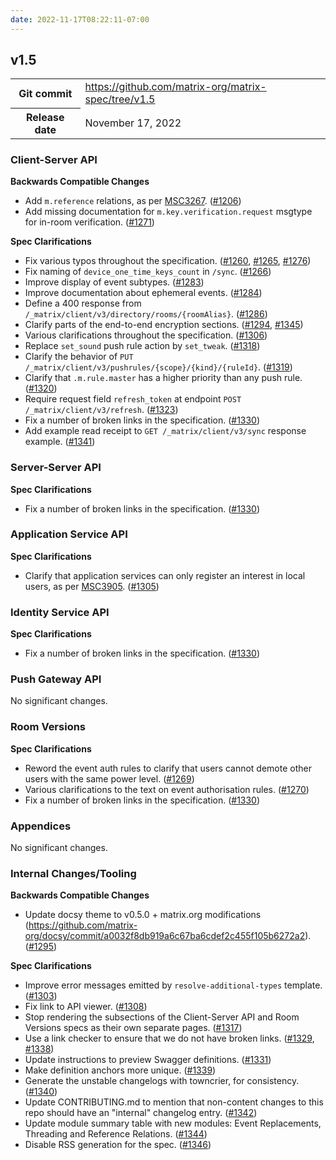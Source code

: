 ```yaml
---
date: 2022-11-17T08:22:11-07:00
---
```

<!--
This is a header file for the generated changelog.

Variables:
    v1.5  = Replaced by the version number (eg: v1.2)
    November 17, 2022     = Replaced by the date (eg: April 01, 2021)
-->

## v1.5

<table class="release-info">
<tr><th>Git commit</th><td><a href="https://github.com/matrix-org/matrix-spec/tree/v1.5">https://github.com/matrix-org/matrix-spec/tree/v1.5</a></td>
<tr><th>Release date</th><td>November 17, 2022</td>
</table>

<!-- Intentionally blank line to ensure headers work in the concatenated changelog -->
### Client-Server API


<strong>Backwards Compatible Changes</strong>


- Add `m.reference` relations, as per [MSC3267](https://github.com/matrix-org/matrix-spec-proposals/pull/3267). ([#1206](https://github.com/matrix-org/matrix-spec/issues/1206))
- Add missing documentation for `m.key.verification.request` msgtype for in-room verification. ([#1271](https://github.com/matrix-org/matrix-spec/issues/1271))


<strong>Spec Clarifications</strong>


- Fix various typos throughout the specification. ([#1260](https://github.com/matrix-org/matrix-spec/issues/1260), [#1265](https://github.com/matrix-org/matrix-spec/issues/1265), [#1276](https://github.com/matrix-org/matrix-spec/issues/1276))
- Fix naming of `device_one_time_keys_count` in `/sync`. ([#1266](https://github.com/matrix-org/matrix-spec/issues/1266))
- Improve display of event subtypes. ([#1283](https://github.com/matrix-org/matrix-spec/issues/1283))
- Improve documentation about ephemeral events. ([#1284](https://github.com/matrix-org/matrix-spec/issues/1284))
- Define a 400 response from `/_matrix/client/v3/directory/rooms/{roomAlias}`. ([#1286](https://github.com/matrix-org/matrix-spec/issues/1286))
- Clarify parts of the end-to-end encryption sections. ([#1294](https://github.com/matrix-org/matrix-spec/issues/1294), [#1345](https://github.com/matrix-org/matrix-spec/issues/1345))
- Various clarifications throughout the specification. ([#1306](https://github.com/matrix-org/matrix-spec/issues/1306))
- Replace `set_sound` push rule action by `set_tweak`. ([#1318](https://github.com/matrix-org/matrix-spec/issues/1318))
- Clarify the behavior of `PUT /_matrix/client/v3/pushrules/{scope}/{kind}/{ruleId}`. ([#1319](https://github.com/matrix-org/matrix-spec/issues/1319))
- Clarify that `.m.rule.master` has a higher priority than any push rule. ([#1320](https://github.com/matrix-org/matrix-spec/issues/1320))
- Require request field `refresh_token` at endpoint `POST /_matrix/client/v3/refresh`. ([#1323](https://github.com/matrix-org/matrix-spec/issues/1323))
- Fix a number of broken links in the specification. ([#1330](https://github.com/matrix-org/matrix-spec/issues/1330))
- Add example read receipt to `GET /_matrix/client/v3/sync` response example. ([#1341](https://github.com/matrix-org/matrix-spec/issues/1341))


### Server-Server API


<strong>Spec Clarifications</strong>


- Fix a number of broken links in the specification. ([#1330](https://github.com/matrix-org/matrix-spec/issues/1330))


### Application Service API


<strong>Spec Clarifications</strong>


- Clarify that application services can only register an interest in local users, as per [MSC3905](https://github.com/matrix-org/matrix-spec-proposals/issues/3905). ([#1305](https://github.com/matrix-org/matrix-spec/issues/1305))


### Identity Service API


<strong>Spec Clarifications</strong>


- Fix a number of broken links in the specification. ([#1330](https://github.com/matrix-org/matrix-spec/issues/1330))


### Push Gateway API


No significant changes.


### Room Versions


<strong>Spec Clarifications</strong>


- Reword the event auth rules to clarify that users cannot demote other users with the same power level. ([#1269](https://github.com/matrix-org/matrix-spec/issues/1269))
- Various clarifications to the text on event authorisation rules. ([#1270](https://github.com/matrix-org/matrix-spec/issues/1270))
- Fix a number of broken links in the specification. ([#1330](https://github.com/matrix-org/matrix-spec/issues/1330))


### Appendices


No significant changes.


### Internal Changes/Tooling


<strong>Backwards Compatible Changes</strong>


- Update docsy theme to v0.5.0 + matrix.org modifications (https://github.com/matrix-org/docsy/commit/a0032f8db919a6c67ba6cdef2c455f105b6272a2). ([#1295](https://github.com/matrix-org/matrix-spec/issues/1295))


<strong>Spec Clarifications</strong>


- Improve error messages emitted by `resolve-additional-types` template. ([#1303](https://github.com/matrix-org/matrix-spec/issues/1303))
- Fix link to API viewer. ([#1308](https://github.com/matrix-org/matrix-spec/issues/1308))
- Stop rendering the subsections of the Client-Server API and Room Versions specs as their own separate pages. ([#1317](https://github.com/matrix-org/matrix-spec/issues/1317))
- Use a link checker to ensure that we do not have broken links. ([#1329](https://github.com/matrix-org/matrix-spec/issues/1329), [#1338](https://github.com/matrix-org/matrix-spec/issues/1338))
- Update instructions to preview Swagger definitions. ([#1331](https://github.com/matrix-org/matrix-spec/issues/1331))
- Make definition anchors more unique. ([#1339](https://github.com/matrix-org/matrix-spec/issues/1339))
- Generate the unstable changelogs with towncrier, for consistency. ([#1340](https://github.com/matrix-org/matrix-spec/issues/1340))
- Update CONTRIBUTING.md to mention that non-content changes to this repo should have an "internal" changelog entry. ([#1342](https://github.com/matrix-org/matrix-spec/issues/1342))
- Update module summary table with new modules: Event Replacements, Threading and Reference Relations. ([#1344](https://github.com/matrix-org/matrix-spec/issues/1344))
- Disable RSS generation for the spec. ([#1346](https://github.com/matrix-org/matrix-spec/issues/1346))
